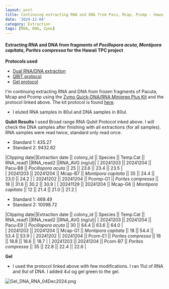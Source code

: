 ```yaml
---
layout: post
title: Continuing extracting RNA and DNA from Pacu, Mcap, Pcomp - Hawai TPC - 120424
date: '2024-12-04'
category: Extraction
tags: [RNA, DNA, Zymo]
---
```


#### Extracting RNA and DNA from fragments of _Pocillopora acuta_, _Montipora capitata_, _Porites compressa_ for the Hawaii TPC project

**Protocols used**
- [Dual RNA/DNA extraction](https://fscucchia-labnotebooks.github.io/FScucchia_Putnam_Lab_Notebook/DNA-RNA-extraction-Zymo-kit/)
- [QBIT protocol](https://github.com/meschedl/MESPutnam_Open_Lab_Notebook/blob/master/_posts/2019-03-08-Qubit-Protocol.md)
- [Gel protocol](https://github.com/Kterpis/Putnam_Lab_Notebook/blob/master/_posts/2021-10-08-20211008-RNA-DNA-extractions-from-E5-project.md)


I'm continuing extracting RNA and DNA from frozen fragments of Pacuta, Mcap and Pcomp using the [Zymo Quick-DNA/RNA Miniprep Plus Kit](https://www.zymoresearch.com/collections/quick-dna-rna-kits/products/quick-dna-rna-miniprep-plus-kit) and the protocol linked above. The kit protocol is found [here](https://github.com/FScucchia-LabNotebooks/FScucchia_Putnam_Lab_Notebook/blob/master/protocols/_d7003t_d7003_quick-dna-rna_miniprep_plus_kit.pdf).
- I eluted RNA samples in 80ul and DNA samples in 80ul.

**Qubit Results**
I used Broad range RNA Qubit Protocol inked above. I will check the DNA samples after finishing with all extractions (for all samples). RNA samples were read twice, standard only read once.

- Standard 1: 435.27
- Standard 2: 9432.82

|Clipping date||Extraction date || colony_id || Species || Temp.Cat || RNA_read1 ||RNA_read2 ||RNA_AVG (ng/ul)|
| 20241203 || 20241204 || Pacu-B8 || *Pocillopora acuta*  || 25  ||  23.6    ||  23.4    || 23.5 |           
| 20241203 || 20241204 || Mcap-B7  || *Montipora capitata* || 35  ||  24.4   || 23.0 || 24.2  |
| 20241202 || 20241204 || Pcomp-G1 || *Porites compressa* || 18 ||   31.6   || 30.2 ||  30.9 |
| 20241129 || 20241204 || Mcap-G6  || *Montipora capitata* || 12  ||  21.4   || 21.0 || 21.2  |

- Standard 1: 469.49
- Standard 2: 10098.72

|Clipping date||Extraction date || colony_id || Species || Temp.Cat || RNA_read1 ||RNA_read2 ||RNA_AVG (ng/ul)|
| 20241203 || 20241204 || Pacu-E9 || *Pocillopora acuta*  || 30  ||  64.4    ||  63.6   || 64.0 |           
| 20241202 || 20241204 || Mcap-G1  || *Montipora capitata* || 18  ||  54.4   || 53.4 || 53.9  |
| 20241202 || 20241204 || Pcom-E1 || *Porites compressa* || 18  ||   18.8   || 18.6 || 18.7  |
| 20241203 || 20241204 || Pcom-B7  || *Porites compressa* || 35  ||  22.8   || 22.4 ||  22.6 |


**Gel**
- I used the protocol linked above with few modifications. I ran 11ul of RNA and 9ul of DNA. I added 4ul og gel green to the gel.

![Gel_DNA_RNA_04Dec2024.png](https://github.com/FScucchia-LabNotebooks/FScucchia_Putnam_Lab_Notebook/blob/master/images/Gel_DNA_RNA_04Dec2024.png?raw=true)




